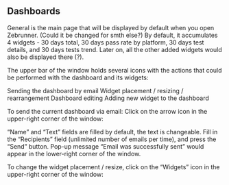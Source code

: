 ## Dashboards

General is the main page that will be displayed by default when you open Zebrunner.
 (Could it be changed for smth else?) 
By default, it accumulates 4 widgets - 30 days total, 30 days pass rate by platform, 30 days test details, and 30 days tests trend.
Later on, all the other added widgets would also be displayed there (?).

The upper bar of the window holds several icons with the actions that could be performed with the dashboard and its widgets:


Sending the dashboard by email
Widget placement / resizing / rearrangement
Dashboard editing
Adding new widget to the dashboard

To send the current dashboard via email:
Click on the arrow icon in the upper-right corner of the window:



“Name” and “Text” fields are filled by default, the text is changeable. Fill in the “Recipients” field (unlimited number of emails per time), and press the “Send” button.
Pop-up message “Email was successfully sent” would appear in the lower-right corner of the window.


To change the widget placement / resize, click on the “Widgets” icon in the upper-right corner of the window:
